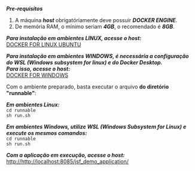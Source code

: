 *__Pre-requisitos__*  
1. A máquina *__host__* obrigatóriamente deve possuir *__DOCKER ENGINE__*.
2. De memória RAM, o mínimo seriam *__4GB__*, o recomendado é *__8GB__*.

*__Para instalação em ambientes LINUX, acesse o host:__*  
[DOCKER FOR LINUX UBUNTU](https://docs.docker.com/engine/install/ubuntu/)
   
*__Para instalação em ambientes WINDOWS, é necessária a configuração do WSL (Windows subsystem for linux) e do Docker Desktop.   
Para isso, acesse o host:__*   
[DOCKER FOR WINDOWS](https://docs.docker.com/desktop/install/windows-install/)   

Com o ambiente preparado, basta executar o arquivo **__do diretório "runnable"__**:   

*__Em ambientes Linux:__*  
``cd runnable``  
``sh run.sh``   

*__Em ambientes Windows, utilize WSL (Windows Subsystem for Linux) e execute os mesmos comandos:__*   
``cd runnable``  
``sh run.sh``   

*__Com a aplicação em execução, acesse o host:__*   
<http://http://localhost:8085/jsf_demo_application/>

